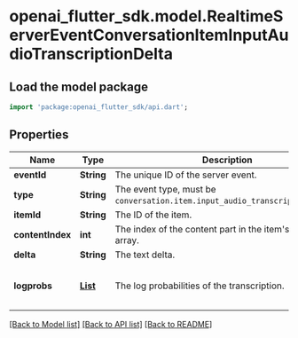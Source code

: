 # openai_flutter_sdk.model.RealtimeServerEventConversationItemInputAudioTranscriptionDelta

## Load the model package
```dart
import 'package:openai_flutter_sdk/api.dart';
```

## Properties
Name | Type | Description | Notes
------------ | ------------- | ------------- | -------------
**eventId** | **String** | The unique ID of the server event. | 
**type** | **String** | The event type, must be `conversation.item.input_audio_transcription.delta`. | 
**itemId** | **String** | The ID of the item. | 
**contentIndex** | **int** | The index of the content part in the item's content array. | [optional] 
**delta** | **String** | The text delta. | [optional] 
**logprobs** | [**List<LogProbProperties>**](LogProbProperties.md) | The log probabilities of the transcription. | [optional] [default to const []]

[[Back to Model list]](../README.md#documentation-for-models) [[Back to API list]](../README.md#documentation-for-api-endpoints) [[Back to README]](../README.md)


